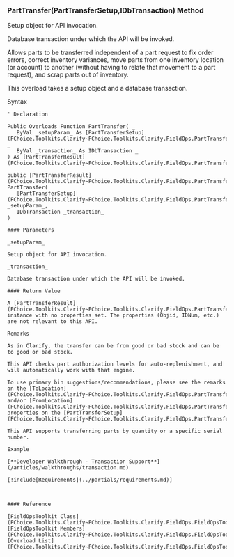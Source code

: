 ﻿### PartTransfer(PartTransferSetup,IDbTransaction) Method

Setup object for API invocation.

Database transaction under which the API will be invoked.

Allows parts to be transferred independent of a part request to fix order errors, correct inventory variances, move parts from one inventory location (or account) to another (without having to relate that movement to a part request), and scrap parts out of inventory.

This overload takes a setup object and a database transaction.

Syntax

```vbnet
' Declaration

Public Overloads Function PartTransfer( _
   ByVal _setupParam_ As [PartTransferSetup](FChoice.Toolkits.Clarify~FChoice.Toolkits.Clarify.FieldOps.PartTransferSetup.md), _
   ByVal _transaction_ As IDbTransaction _
) As [PartTransferResult](FChoice.Toolkits.Clarify~FChoice.Toolkits.Clarify.FieldOps.PartTransferResult.md)

public [PartTransferResult](FChoice.Toolkits.Clarify~FChoice.Toolkits.Clarify.FieldOps.PartTransferResult.md) PartTransfer( 
   [PartTransferSetup](FChoice.Toolkits.Clarify~FChoice.Toolkits.Clarify.FieldOps.PartTransferSetup.md) _setupParam_,
   IDbTransaction _transaction_
)

#### Parameters

_setupParam_

Setup object for API invocation.

_transaction_

Database transaction under which the API will be invoked.

#### Return Value

A [PartTransferResult](FChoice.Toolkits.Clarify~FChoice.Toolkits.Clarify.FieldOps.PartTransferResult.md) instance with no properties set. The properties (Objid, IDNum, etc.) are not relevant to this API.

Remarks

As in Clarify, the transfer can be from good or bad stock and can be to good or bad stock.

This API checks part authorization levels for auto-replenishment, and will automatically work with that engine.

To use primary bin suggestions/recommendations, please see the remarks on the [ToLocation](FChoice.Toolkits.Clarify~FChoice.Toolkits.Clarify.FieldOps.PartTransferSetup~ToLocation.md) and/or [FromLocation](FChoice.Toolkits.Clarify~FChoice.Toolkits.Clarify.FieldOps.PartTransferSetup~FromLocation.md) properties on the [PartTransferSetup](FChoice.Toolkits.Clarify~FChoice.Toolkits.Clarify.FieldOps.PartTransferSetup.md) object.

This API supports transferring parts by quantity or a specific serial number.

Example

[**Developer Walkthrough - Transaction Support**](/articles/walkthroughs/transaction.md)

[!include[Requirements](../partials/requirements.md)]



#### Reference

[FieldOpsToolkit Class](FChoice.Toolkits.Clarify~FChoice.Toolkits.Clarify.FieldOps.FieldOpsToolkit.md)  
[FieldOpsToolkit Members](FChoice.Toolkits.Clarify~FChoice.Toolkits.Clarify.FieldOps.FieldOpsToolkit_members.md)  
[Overload List](FChoice.Toolkits.Clarify~FChoice.Toolkits.Clarify.FieldOps.FieldOpsToolkit~PartTransfer.md)